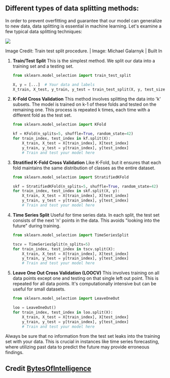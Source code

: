 ## **Different types of data splitting methods:**

In order to prevent overfitting and guarantee that our model can generalize to new data, data splitting is essential in machine learning. Let's examine a few typical data splitting techniques:

![](https://www.googleapis.com/download/storage/v1/b/kaggle-forum-message-attachments/o/inbox%2F5658374%2F1104d9898cd56b7c9c7d70141c23a3fd%2F1_train-test-split_0.jpg?generation=1697623539235388&alt=media)

Image Credit: Train test split procedure. | Image: Michael Galarnyk | Built In


1. **Train/Test Split**
    This is the simplest method. We split our data into a training set and a testing set.

    ```python
    from sklearn.model_selection import train_test_split

    X, y = [...]  # Your data and labels
    X_train, X_test, y_train, y_test = train_test_split(X, y, test_size=0.33, random_state=42)
    ```

2. **K-Fold Cross Validation**
    This method involves splitting the data into 'k' subsets. The model is trained on k-1 of these folds and tested on the remaining one. This process is repeated k times, each time with a different fold as the test set.

    ```python
    from sklearn.model_selection import KFold

    kf = KFold(n_splits=5, shuffle=True, random_state=42)
    for train_index, test_index in kf.split(X):
        X_train, X_test = X[train_index], X[test_index]
        y_train, y_test = y[train_index], y[test_index]
        # Train and test your model here
    ```

3. **Stratified K-Fold Cross Validation**
    Like K-Fold, but it ensures that each fold maintains the same distribution of classes as the entire dataset.

    ```python
    from sklearn.model_selection import StratifiedKFold

    skf = StratifiedKFold(n_splits=5, shuffle=True, random_state=42)
    for train_index, test_index in skf.split(X, y):
        X_train, X_test = X[train_index], X[test_index]
        y_train, y_test = y[train_index], y[test_index]
        # Train and test your model here
    ```

4. **Time Series Split**
    Useful for time series data. In each split, the test set consists of the next 'n' points in the data. This avoids "looking into the future" during training.

    ```python
    from sklearn.model_selection import TimeSeriesSplit

    tscv = TimeSeriesSplit(n_splits=5)
    for train_index, test_index in tscv.split(X):
        X_train, X_test = X[train_index], X[test_index]
        y_train, y_test = y[train_index], y[test_index]
        # Train and test your model here
    ```

5. **Leave One Out Cross Validation (LOOCV)**
    This involves training on all data points except one and testing on that single left out point. This is repeated for all data points. It's computationally intensive but can be useful for small datasets.

    ```python
    from sklearn.model_selection import LeaveOneOut

    loo = LeaveOneOut()
    for train_index, test_index in loo.split(X):
        X_train, X_test = X[train_index], X[test_index]
        y_train, y_test = y[train_index], y[test_index]
        # Train and test your model here
    ```

Always be sure that no information from the test set leaks into the training set with your data. This is crucial in instances like time series forecasting, where utilizing past data to predict the future may provide erroneous findings. 

## Credit <a href ="https://github.com/BytesOfIntelligence">BytesOfIntelligence</a>
